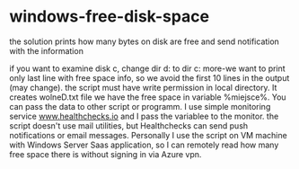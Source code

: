 # windows-free-disk-space
the solution prints how many bytes on disk are free and send notification with the information

if you want to examine disk c, change dir d: to dir c:
more-we want to print only last line with free space info, so we avoid the first 10 lines in the output (may change).
the script  must have write permission in local directory. It creates wolneD.txt file
we have the free space in variable %miejsce%.
You can pass the data to other script or programm. I use simple monitoring service www.healthchecks.io and I pass the variablee to the monitor.
the script doesn't use mail utilities, but Healthchecks can send push notifications or email messages.
Personally I use the script on VM machine with Windows Server Saas application, so I can remotely read how many free space there is without signing in via Azure vpn.
